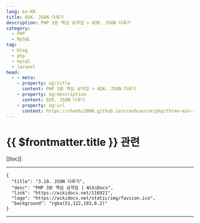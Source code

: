 ```yaml
---
lang: ko-KR
title: 02K. JSON 다루기
description: PHP 3분 핵심 요약집 > 02K. JSON 다루기
category: 
  - PHP
  - MySQL
tag: 
  - blog
  - php
  - mysql
  - laravel
head:
  - - meta:
    - property: og:title
      content: PHP 3분 핵심 요약집 > 02K. JSON 다루기
    - property: og:description
      content: 02K. JSON 다루기
    - property: og:url
      content: https://chanhi2000.github.io/crashcourse/php/three-min-summary/02-web/02K.html
---
```


# {{ $frontmatter.title }} 관련

[[toc]]

---

```component VPCard
{
  "title": "3.10. JSON 다루기",
  "desc": "PHP 3분 핵심 요약집 | WikiDocs",
  "link": "https://wikidocs.net/116921",
  "logo": "https://wikidocs.net/static/img/favicon.ico",
  "background": "rgba(51,122,183,0.2)"
}
```

---

<TagLinks />